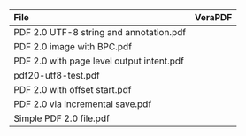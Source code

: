 |File|VeraPDF|
|:--|:--|
|PDF 2.0 UTF-8 string and annotation.pdf||
|PDF 2.0 image with BPC.pdf||
|PDF 2.0 with page level output intent.pdf||
|pdf20-utf8-test.pdf||
|PDF 2.0 with offset start.pdf||
|PDF 2.0 via incremental save.pdf||
|Simple PDF 2.0 file.pdf||
